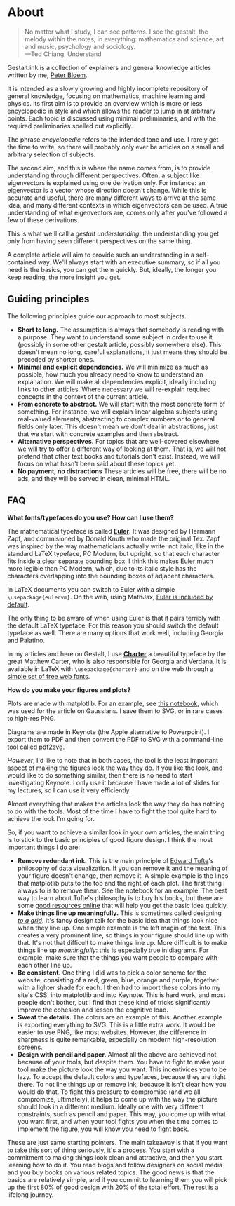 # About

<blockquote>
No matter what I study, I can see patterns. I see the gestalt, the melody within the notes, in everything: mathematics and science, art and music, psychology and sociology. <br/>
&mdash;Ted Chiang, Understand
</blockquote>

Gestalt.ink is a collection of explainers and general knowledge articles written by me, [Peter Bloem](http://peterbloem.nl).

It is intended as a slowly growing and highly incomplete repository of general knowledge, focusing on mathematics, machine learning and physics. Its first aim is to provide an overview which is more or less encyclopedic in style and which allows the reader to jump in at arbitrary points. Each topic is discussed using minimal preliminaries, and with the required preliminaries spelled out explicitly.

<aside>The phrase <em>encyclopedic</em> refers to the intended tone and use. I rarely get the time to write, so there will probably only ever be articles on a small and arbitrary selection of subjects.
</aside>

The second aim, and this is where the name comes from, is to provide understanding through different perspectives. Often, a subject like eigenvectors is explained using one derivation only. For instance: an eigenvector is a vector whose direction doesn't change. While this is accurate and useful, there are many different ways to arrive at the same idea, and many different contexts in which eigenvectors can be used. A true understanding of what eigenvectors are, comes only after you've followed a few of these derivations.

This is what we'll call a _gestalt understanding_: the understanding you get only from having seen different perspectives on the same thing.

A complete article will aim to provide such an understanding in a self-contained way. We'll always start with an executive summary, so if all you need is the basics, you can get them quickly. But, ideally, the longer you keep reading, the more insight you get.

## Guiding principles

The following principles guide our approach to most subjects.
* **Short to long.** The assumption is always that somebody is reading with a purpose. They want to understand some subject in order to use it (possibly in some other gestalt article, possibly somewhere else). This doesn't mean no long, careful explanations, it just means they should be preceded by shorter ones.
* **Minimal and explicit dependencies.** We will minimize as much as possible, how much you already need to know to understand an explanation. We will make all dependencies explicit, ideally including links to other articles. Where necessary we will re-explain required concepts in the context of the current article.
* **From concrete to abstract.** We will start with the most concrete form of something. For instance, we will explain linear algebra subjects using real-valued elements, abstracting to complex numbers or to general fields only later. This doesn't mean we don't deal in abstractions, just that we start with concrete examples and then abstract.
* **Alternative perspectives.** For topics that are well-covered elsewhere, we will try to offer a different way of looking at them. That is, we will not pretend that other text books and tutorials don't exist. Instead, we will focus on what hasn't been said about these topics yet.
* **No payment, no distractions** These articles will be free, there will be no ads, and they will be served in clean, minimal HTML.

## FAQ

**What fonts/typefaces do you use? How can I use them?**

The mathematical typeface is called **[Euler](https://en.wikipedia.org/wiki/AMS_Euler)**. It was designed by Hermann Zapf, and commisioned by Donald Knuth who made the original Tex. Zapf was inspired by the way mathematicians actually write: not italic, like in the standard LaTeX typeface, PC Modern, but upright, so that each character fits inside a clear separate bounding box. I think this makes Euler much more legible than PC Modern, which, due to its italic style has the characters overlapping into the bounding boxes of adjacent characters.

In LaTeX documents you can switch to Euler with a simple `\usepackage{eulervm}`. On the web, using MathJax, [Euler is included by default](https://mrinalcs.github.io/config-mathjax).

The only thing to be aware of when using Euler is that it pairs terribly with the default LaTeX typeface. For this reason you should switch the default typeface as well. There are many options that work well, including Georgia and Palatino.

In my articles and here on Gestalt, I use **[Charter](https://en.wikipedia.org/wiki/Bitstream_Charter)** a beautiful typeface by the great Matthew Carter, who is also responsible for Georgia and Verdana. It is available in LaTeX with `\usepackage{charter}` and on the web through [a simple set of free web fonts](https://practicaltypography.com/charter.html).

**How do you make your figures and plots?**

Plots are made with matplotlib. For an example, see [this notebook](https://github.com/pbloem/gestalt.ink/blob/main/notebooks/gaussians.ipynb), which was used for the article on Gaussians. I save them to SVG, or in rare cases to high-res PNG.

Diagrams are made in Keynote (the Apple alternative to Powerpoint). I export them to PDF and then convert the PDF to SVG with a command-line tool called [pdf2svg](https://github.com/dawbarton/pdf2svg). 

_However_, I'd like to note that in both cases, the tool is the least important aspect of making the figures look the way they do. If you like the look, and would like to do something similar, then there is no need to start investigating Keynote. I only use it because I have made a lot of slides for my lectures, so I can use it very efficiently.  

Almost everything that makes the articles look the way they do has nothing to do with the tools. Most of the time I have to fight the tool quite hard to achieve the look I'm going for. 

So, if you want to achieve a similar look in your own articles, the main thing is to stick to the basic principles of good figure design. I think the most important things I do are:
* **Remove redundant ink.** This is the main principle of [Edward Tufte](https://en.wikipedia.org/wiki/Edward_Tufte)'s philosophy of data visualization. If you can remove it and the meaning of your figure doesn't change, then remove it. A simple example is the lines that matplotlib puts to the top and the right of each plot. The first thing I always to is to remove them. See the notebook for an example. The best way to learn about Tufte's philosophy is to buy his books, but there are some [good resources online](https://www.darkhorseanalytics.com/blog/data-looks-better-naked/) that will help you get the basic idea quickly.
* **Make things line up meaningfully.** This is sometimes called designing _[to a grid](https://en.wikipedia.org/wiki/Grid_(graphic_design))_. It's fancy design talk for the basic idea that things look nice when they line up. One simple example is the left magin of the text. This creates a very prominent line, so things in your figure should line up with that. It's not that difficult to make things line up. More difficult is to make things line up _meaningfully_: this is especially true in diagrams. For example, make sure that the things you want people to compare with each other line up.  
* **Be consistent.** One thing I did was to pick a color scheme for the website, consisting of a red, green, blue, orange and purple, together with a lighter shade for each. I then had to import these colors into my site's CSS, into matplotlib and into Keynote. This is hard work, and most people don't bother, but I find that these kind of tricks significantly improve the cohesion and lessen the cognitive load.
* **Sweat the details.** The colors are an example of this. Another example is exporting everything to SVG. This is a little extra work. It would be easier to use PNG, like most websites. However, the difference in sharpness is quite remarkable, especially on modern high-resolution screens.
* **Design with pencil and paper.** Almost all the above are achieved not because of your tools, but despite them. You have to fight to make your tool make the picture look the way you want. This incentivices you to be lazy. To accept the default colors and typefaces, because they are right there. To not line things up or remove ink, because it isn't clear how you would do that. To fight this pressure to compromise (and we all compromize, ultimately), it helps to come up with the way the picture should look in a different medium. Ideally one with very different constraints, such as pencil and paper. This way, you come up with what you want first, and when your tool fights you when the time comes to implement the figure, you will know you need to fight back.   

These are just same starting pointers. The main takeaway is that if you want to take this sort of thing seriously, it's a process. You start with a commitment to making things look clean and attractive, and then you start learning how to do it. You read blogs and follow designers on social media and you buy books on various related topics. The good news is that the basics are relatively simple, and if you commit to learning them you will pick up the first 80% of good design with 20% of the total effort. The rest is a lifelong journey.

